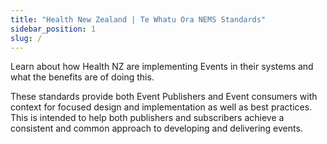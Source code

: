```yaml
---
title: "Health New Zealand | Te Whatu Ora NEMS Standards"
sidebar_position: 1
slug: /
---
```




Learn about how Health NZ are implementing Events in their systems and what the benefits are of doing this.

These standards provide both Event Publishers and Event consumers with context for focused design and implementation as well as best practices. This is intended to help both publishers and subscribers achieve a consistent and common approach to developing and delivering events.


